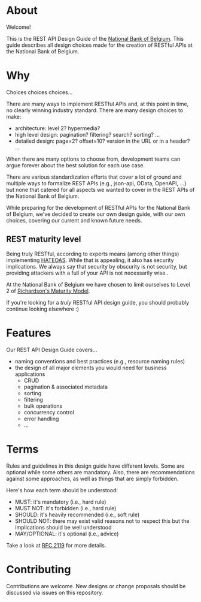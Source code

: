 # About
Welcome!

This is the REST API Design Guide of the [National Bank of Belgium](https://www.nbb.be).
This guide describes all design choices made for the creation of RESTful APIs at the National Bank of Belgium.

# Why
Choices choices choices...

There are many ways to implement RESTful APIs and, at this point in time, no clearly winning industry standard.
There are many design choices to make:
* architecture: level 2? hypermedia?
* high level design: pagination? filtering? search? sorting? ...
* detailed design: page=2? offset=10? version in the URL or in a header? ...

When there are many options to choose from, development teams can argue forever about the best solution for each use case.

There are various standardization efforts that cover a lot of ground and multiple ways to formalize REST APIs (e.g., json-api, OData, OpenAPI, ...) but none that catered for all aspects we wanted to cover in the REST APIs of the National Bank of Belgium.

While preparing for the development of RESTful APIs for the National Bank of Belgium, we've decided to create our own design guide, with our own choices, covering our current and known future needs.

## REST maturity level
Being truly RESTful, according to experts means (among other things) implementing [HATEOAS](https://en.wikipedia.org/wiki/HATEOAS). While that is appealing, it also has security implications. We always say that security by obscurity is not security, but providing attackers with a full of your API is not necessarily wise..

At the National Bank of Belgium we have chosen to limit ourselves to Level 2 of [Richardson's Maturity Model](http://martinfowler.com/articles/richardsonMaturityModel.html).

If you're looking for a _truly_ RESTful API design guide, you should probably continue looking elsewhere :)

# Features
Our REST API Design Guide covers... 
* naming conventions and best practices (e.g., resource naming rules)
* the design of all major elements you would need for business applications
  * CRUD
  * pagination & associated metadata
  * sorting
  * filtering
  * bulk operations
  * concurrency control
  * error handling
  * ...

# Terms
Rules and guidelines in this design guide have different levels. Some are optional while some others are mandatory. Also, there are recommendations against some approaches, as well as things that are simply forbidden.

Here's how each term should be understood:
* MUST: it's mandatory (i.e., hard rule)
* MUST NOT: it's forbidden (i.e., hard rule)
* SHOULD: it's heavily recommended (i.e., soft rule)
* SHOULD NOT: there may exist valid reasons not to respect this but the implications should be well understood
* MAY/OPTIONAL: it's optional (i.e., advice)

Take a look at [RFC 2119](https://www.ietf.org/rfc/rfc2119.txt) for more details.

# Contributing
Contributions are welcome. New designs or change proposals should be discussed via issues on this repository.